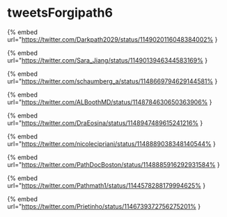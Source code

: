 # tweetsForgipath6

{% embed url="https://twitter.com/Darkpath2029/status/1149020116048384002% }

{% embed url="https://twitter.com/Sara_Jiang/status/1149013946344583169% }

{% embed url="https://twitter.com/schaumberg_a/status/1148669794629144581% }

{% embed url="https://twitter.com/ALBoothMD/status/1148784630650363906% }

{% embed url="https://twitter.com/DraEosina/status/1148947489615241216% }

{% embed url="https://twitter.com/nicolecipriani/status/1148889038348140544% }

{% embed url="https://twitter.com/PathDocBoston/status/1148885916292931584% }

{% embed url="https://twitter.com/Pathmath1/status/1144578288179994625% }

{% embed url="https://twitter.com/Prietinho/status/1146739372756275201% }


